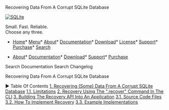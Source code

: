




Recovering Data From A Corrupt SQLite Database




[![SQLite](images/sqlite370_banner.gif)](index.html)


Small. Fast. Reliable.  
Choose any three.


* [Home](index.html)* [Menu](javascript:void(0))* [About](about.html)* [Documentation](docs.html)* [Download](download.html)* [License](copyright.html)* [Support](support.html)* [Purchase](prosupport.html)* [Search](javascript:void(0))




* [About](about.html)* [Documentation](docs.html)* [Download](download.html)* [Support](support.html)* [Purchase](prosupport.html)






Search Documentation
Search Changelog










Recovering Data From A Corrupt SQLite Database


►
Table Of Contents
[1\. Recovering (Some) Data From A Corrupt SQLite Database](#recovering_some_data_from_a_corrupt_sqlite_database)
[1\.1\. Limitations](#limitations)
[2\. Recovery Using The ".recover" Command In The CLI](#recovery_using_the_recover_command_in_the_cli)
[3\. Building The Recovery API Into An Application](#building_the_recovery_api_into_an_application)
[3\.1\. Source Code Files](#source_code_files)
[3\.2\. How To Implement Recovery](#how_to_implement_recovery)
[3\.3\. Example Implementations](#example_implementations)




